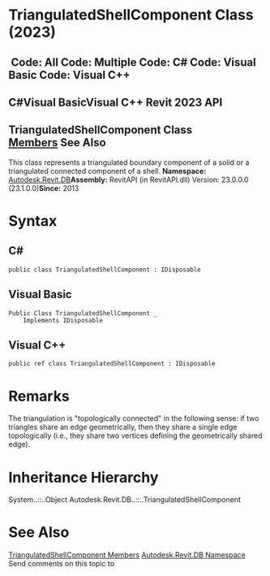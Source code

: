 # TriangulatedShellComponent Class (2023)

﻿
 Code: All Code: Multiple Code: C# Code: Visual Basic Code: Visual C++   
---  
C#Visual BasicVisual C++
Revit 2023 API  
---  
TriangulatedShellComponent Class  
[Members](e5fb37e3-4383-5fd0-a6d5-19b45d05562c.md "TriangulatedShellComponent Members") See Also  
---  
This class represents a triangulated boundary component of a solid or a triangulated connected component of a shell. 
**Namespace:** [Autodesk.Revit.DB](87546ba7-461b-c646-cbb1-2cb8f5bff8b2.md "Autodesk.Revit.DB Namespace")**Assembly:** RevitAPI (in RevitAPI.dll) Version: 23.0.0.0 (23.1.0.0)**Since:** 2013 
# Syntax
C#  
---  
```text
public class TriangulatedShellComponent : IDisposable
```
  
Visual Basic  
---  
```text
Public Class TriangulatedShellComponent _
	Implements IDisposable
```
  
Visual C++  
---  
```text
public ref class TriangulatedShellComponent : IDisposable
```
  
# Remarks
The triangulation is "topologically connected" in the following sense: if two triangles share an edge geometrically, then they share a single edge topologically (i.e., they share two vertices defining the geometrically shared edge). 
# Inheritance Hierarchy
System..::..Object Autodesk.Revit.DB..::..TriangulatedShellComponent
# See Also
[TriangulatedShellComponent Members](e5fb37e3-4383-5fd0-a6d5-19b45d05562c.md "TriangulatedShellComponent Members")
[Autodesk.Revit.DB Namespace](87546ba7-461b-c646-cbb1-2cb8f5bff8b2.md "Autodesk.Revit.DB Namespace")
Send comments on this topic to 